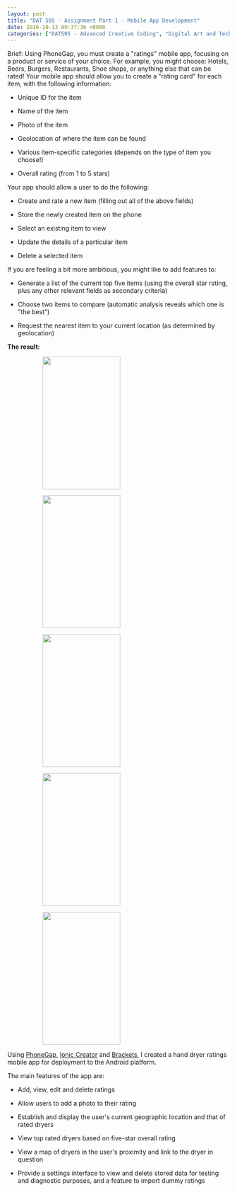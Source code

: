 ```yaml
---
layout: post
title: "DAT 505 - Assignment Part 1 - Mobile App Development"
date: 2016-10-13 09:37:36 +0000
categories: ["DAT505 - Advanced Creative Coding", "Digital Art and Technology"]
---
```


Brief: Using PhoneGap, you must create a "ratings" mobile app, focusing on a product or service of your choice. For example, you might choose: Hotels, Beers, Burgers, Restaurants, Shoe shops, or anything else that can be rated! Your mobile app should allow you to create a "rating card" for each item, with the following information:

- Unique ID for the item

- Name of the item

- Photo of the item

- Geolocation of where the item can be found

- Various item-specific categories (depends on the type of item you choose!)

- Overall rating (from 1 to 5 stars)

Your app should allow a user to do the following:

- Create and rate a new item (filling out all of the above fields)

- Store the newly created item on the phone

- Select an existing item to view

- Update the details of a particular item

- Delete a selected item

If you are feeling a bit more ambitious, you might like to add features to:

- Generate a list of the current top five items (using the overall star rating, plus any other relevant fields as secondary criteria)

- Choose two items to compare (automatic analysis reveals which one is "the best")

- Request the nearest item to your current location (as determined by geolocation)

**The result:**

<figure><figure><a href="{{ site.baseurl }}/wp-content/uploads/2023/05/ratemydryer-01_30267168656_o.png"><img src="https://www.circleseven.co.uk/wp-content/uploads/2023/05/ratemydryer-01_30267168656_o-176x300.png" width="176" height="300" alt=""/ loading="lazy"></a></figure>

<figure><a href="{{ site.baseurl }}/wp-content/uploads/2023/05/ratemydryer-02_30267169016_o.png"><img src="https://www.circleseven.co.uk/wp-content/uploads/2023/05/ratemydryer-02_30267169016_o-176x300.png" width="176" height="300" alt=""/ loading="lazy"></a></figure>

<figure><a href="{{ site.baseurl }}/wp-content/uploads/2023/05/ratemydryer-03_30216439431_o.png"><img src="https://www.circleseven.co.uk/wp-content/uploads/2023/05/ratemydryer-03_30216439431_o-176x300.png" width="176" height="300" alt=""/ loading="lazy"></a></figure>

<figure><a href="{{ site.baseurl }}/wp-content/uploads/2023/05/ratemydryer-04_29671872384_o.png"><img src="https://www.circleseven.co.uk/wp-content/uploads/2023/05/ratemydryer-04_29671872384_o-176x300.png" width="176" height="300" alt=""/ loading="lazy"></a></figure>

<figure><a href="{{ site.baseurl }}/wp-content/uploads/2023/05/ratemydryer-05_30267169786_o.png"><img src="https://www.circleseven.co.uk/wp-content/uploads/2023/05/ratemydryer-05_30267169786_o-176x300.png" width="176" height="300" alt=""/ loading="lazy"></a></figure>
</figure>

<p>Using <a href="http://phonegap.com">PhoneGap</a>, <a href="https://creator.ionic.io/">Ionic Creator</a> and <a href="http://brackets.io">Brackets</a>, I created a hand dryer ratings mobile app for deployment to the Android platform.</p>

The main features of the app are:

- Add, view, edit and delete ratings

- Allow users to add a photo to their rating

- Establish and display the user's current geographic location and that of rated dryers

- View top rated dryers based on five-star overall rating

- View a map of dryers in the user's proximity and link to the dryer in question

- Provide a settings interface to view and delete stored data for testing and diagnostic purposes, and a feature to import dummy ratings

